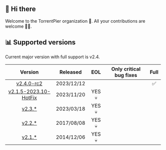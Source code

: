 ## 👋 Hi there

Welcome to the TorrentPier organization 🐂. All your contributions are welcome 👨‍💻.

## 📊 Supported versions

Current major version with full support is v2.4.

|                                           Version                                            |  Released  |  EOL   | Only critical bug fixes | Full |
|:--------------------------------------------------------------------------------------------:|:----------:|:------:|:-----------------------:|:----:|
|             [v2.4.0-rc2](https://github.com/torrentpier/torrentpier/releases)              | 2023/12/12 |        |                         |  ✅   |
| [v2.1.5-2023.10-HotFix](https://github.com/torrentpier/torrentpier-lts/releases/tag/v2.1.5-2023.10-HotFix) | 2023/11/20 | YES 💀 |                         |      |
|           [v2.3.*](https://github.com/torrentpier/torrentpier/releases/tag/v2.3.1)           | 2023/03/18 | YES 💀 |                         |      |
|           [v2.2.*](https://github.com/torrentpier/torrentpier/releases/tag/v2.2.3)           | 2017/08/08 | YES 💀 |                         |      |
|           [v2.1.*](https://github.com/torrentpier/torrentpier/releases/tag/v2.1.5)           | 2014/12/06 | YES 💀 |                         |      |
